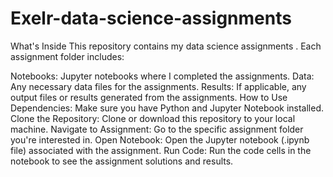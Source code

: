 # Exelr-data-science-assignments
What's Inside
This repository contains my data science assignments . Each assignment folder includes:

Notebooks: Jupyter notebooks where I completed the assignments.
Data: Any necessary data files for the assignments.
Results: If applicable, any output files or results generated from the assignments.
How to Use
Dependencies: Make sure you have Python and Jupyter Notebook installed.
Clone the Repository: Clone or download this repository to your local machine.
Navigate to Assignment: Go to the specific assignment folder you're interested in.
Open Notebook: Open the Jupyter notebook (.ipynb file) associated with the assignment.
Run Code: Run the code cells in the notebook to see the assignment solutions and results.
